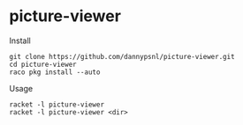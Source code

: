 # picture-viewer

Install

```
git clone https://github.com/dannypsnl/picture-viewer.git
cd picture-viewer
raco pkg install --auto
```

Usage

```
racket -l picture-viewer
racket -l picture-viewer <dir>
```
